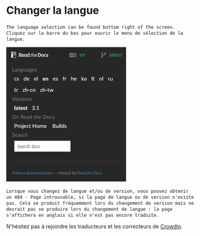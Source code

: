 # Changer la langue

```{note}
The language selection can be found bottom right of the screen. Cliquez sur la barre du bas pour ouvrir le menu de sélection de la langue.
```

![Ouvrir le menu de langue](../images/documentation_language_menu.png)

```{warning}
Lorsque vous changez de langue et/ou de version, vous pouvez obtenir un 404 - Page introuvable, si la page de langue ou de version n'existe pas. Cela se produit fréquemment lors du changement de version mais ne devrait pas se produire lors du changement de langue : la page s'affichera en anglais si elle n'est pas encore traduite.
```

N'hésitez pas à rejoindre les traducteurs et les correcteurs de [Crowdin](https://crowdin.com/project/androidapsdocs).
